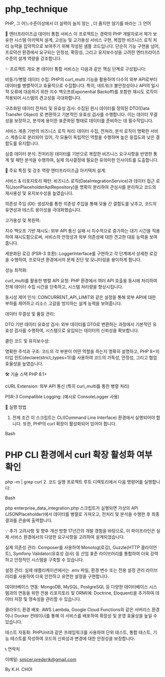 # php_technique
PHP, 그 어느수준이상에서 더 실력이 늘지 않는 , 더 줄지만 않기를 바라는 그 언어

🚀 엔터프라이즈급 데이터 통합 서비스
이 프로젝트는 경력의 PHP 개발자로서 제가 보유한 시스템 아키텍처 설계, 고성능 및 고가용성 서비스 구현, 복잡한 비즈니스 로직 처리 능력을 집약적으로 보여주기 위해 작성된 샘플 코드입니다. 단순히 기능 구현을 넘어, 프로덕션 환경에서 요구되는 안정성, 확장성, 그리고 유지보수성을 고려한 엔터프라이즈 수준의 설계 역량을 강조합니다.

✨ 프로젝트 개요
본 데이터 통합 서비스는 다음과 같은 핵심 단계로 구성됩니다:

비동기/병렬 데이터 수집: PHP의 curl_multi 기능을 활용하여 다수의 외부 API로부터 데이터를 병렬적이고 효율적으로 수집합니다. 특히, 네트워크 불안정성이나 API의 일시적 오류에 대응하기 위한 지수 백오프(Exponential Backoff)를 포함한 재시도 로직이 적용되어 시스템의 견고성을 극대화합니다.

구조화된 데이터 전처리 및 유효성 검사: 수집된 원시 데이터를 정의된 DTO(Data Transfer Object) 로 변환하고 기본적인 유효성 검사를 수행합니다. 이는 데이터 무결성을 보장하고, 분석에 용이한 표준화된 형태로 데이터를 준비하는 데 필수적입니다.

서비스 계층 기반의 비즈니스 로직 처리: 데이터 수집, 전처리, 분석 로직이 명확한 서비스 계층으로 분리되어 있어, 각 모듈이 독립적인 역할을 수행하며 높은 응집도와 낮은 결합도를 유지합니다.

심층 데이터 분석: 전처리된 데이터를 기반으로 복잡한 비즈니스 요구사항을 반영한 통계 및 패턴 분석을 수행하여, 실제 의사결정에 필요한 유의미한 인사이트를 도출합니다.

🌟 주요 특징 및 강조 역량
엔터프라이즈급 아키텍처 설계:

서비스 & 리포지토리 패턴: 비즈니스 로직(DataIntegrationService)과 데이터 접근 로직(JsonPlaceholderApiRepository)을 명확히 분리하여 관심사를 분리하고 코드의 재사용성 및 유지보수성을 높였습니다.

의존성 주입 (DI): 생성자를 통한 의존성 주입을 통해 모듈 간 결합도를 낮추고, 코드의 유연성과 테스트 용이성을 극대화했습니다.

고가용성 및 복원력:

지수 백오프 기반 재시도: 외부 API 통신 실패 시 지수적으로 증가하는 대기 시간을 적용하여 재시도함으로써, 서비스의 안정성과 외부 의존성에 대한 견고한 대응 능력을 보여줍니다.

세분화된 로깅 (PSR-3 호환): LoggerInterface를 구현하고 각 단계에서 상세한 로깅을 수행하여, 프로덕션 환경에서의 문제 진단 및 모니터링을 용이하게 합니다.

성능 최적화:

curl_multi를 활용한 병렬 API 요청: PHP 환경에서 여러 API 호출을 동시에 처리하여 전체 데이터 수집 시간을 단축하고, 시스템 처리량을 향상시킵니다.

동시성 제어 인식: CONCURRENT_API_LIMIT와 같은 설정을 통해 외부 API에 대한 부하를 제어하고 리소스 고갈을 방지하는 설계 능력을 보여줍니다.

데이터 무결성 및 품질 관리:

DTO 기반 데이터 유효성 검사: 외부 데이터를 DTO로 변환하는 과정에서 기본적인 유효성 검사를 수행하여, 시스템으로 유입되는 데이터의 신뢰성을 확보합니다.

클린 코드 및 유지보수성:

명확한 주석과 구조: 코드의 각 부분이 어떤 역할을 하는지 명확히 설명하고, PHP 8+의 타입 힌트(declare(strict_types=1))를 사용하여 코드의 가독성, 안정성, 그리고 협업 효율성을 높였습니다.

🛠️ 기술 스택
PHP 8.1+

cURL Extension: 외부 API 통신 (특히 curl_multi를 통한 병렬 처리)

PSR-3 Compatible Logging: (예시로 ConsoleLogger 사용)

🚀 실행 방법
1. 전제 조건
이 스크립트는 CLI(Command Line Interface) 환경에서 실행되어야 합니다. 또한, PHP의 curl 확장이 활성화되어 있어야 합니다.

Bash

# PHP CLI 환경에서 curl 확장 활성화 여부 확인
php -m | grep curl
2. 코드 실행
프로젝트 루트 디렉토리에서 다음 명령어를 실행합니다:

Bash

php enterprise_data_integration.php
스크립트가 실행되면 가상의 API (JSONPlaceholder)에서 데이터를 병렬로 가져오고, 전처리 및 분석을 수행한 후 최종 결과를 콘솔에 출력합니다.

💡 추가 고려사항 및 향후 개선 방향
17년간의 개발 경험을 바탕으로, 이 파이프라인은 실제 서비스 환경에서의 다양한 요구사항을 고려하여 설계되었습니다.

실제 의존성 관리: Composer를 사용하여 Monolog(로깅), Guzzle(HTTP 클라이언트), Symfony Validator(유효성 검사) 등 산업 표준 라이브러리를 통합하여 더욱 강력하고 안정적인 시스템을 구축할 수 있습니다.

설정 관리: 실제 애플리케이션에서는 .env 파일, 환경 변수 또는 전용 설정 관리 라이브러리를 사용하여 더욱 안전하고 유연한 설정을 구현합니다.

데이터베이스 연동: MongoDB, MySQL, PostgreSQL 등 다양한 데이터베이스 시스템과의 연동을 위한 전용 리포지토리 및 ORM(예: Doctrine, Eloquent)을 추가하여 데이터 저장 및 영속성을 관리할 수 있습니다.

클라우드 환경 배포: AWS Lambda, Google Cloud Functions와 같은 서버리스 환경이나 Docker 컨테이너를 통해 이 서비스를 배포하여 확장성 및 운영 효율성을 높일 수 있습니다.

테스트 자동화: PHPUnit과 같은 프레임워크를 사용하여 단위 테스트, 통합 테스트, 기능 테스트를 작성하여 코드의 신뢰성과 변경에 대한 안정성을 보장합니다.

📞 연락처

이메일: smicer.prederik@gmail.com

By K.H. CHOI
